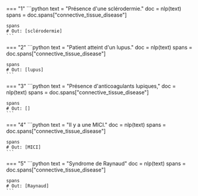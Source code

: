=== "1"
    ```python
    text = "Présence d'une sclérodermie."
    doc = nlp(text)
    spans = doc.spans["connective_tissue_disease"]

    spans
    # Out: [sclérodermie]
    ```



=== "2"
    ```python
    text = "Patient atteint d'un lupus."
    doc = nlp(text)
    spans = doc.spans["connective_tissue_disease"]

    spans
    # Out: [lupus]
    ```



=== "3"
    ```python
    text = "Présence d'anticoagulants lupiques,"
    doc = nlp(text)
    spans = doc.spans["connective_tissue_disease"]

    spans
    # Out: []
    ```



=== "4"
    ```python
    text = "Il y a une MICI."
    doc = nlp(text)
    spans = doc.spans["connective_tissue_disease"]

    spans
    # Out: [MICI]
    ```



=== "5"
    ```python
    text = "Syndrome de Raynaud"
    doc = nlp(text)
    spans = doc.spans["connective_tissue_disease"]

    spans
    # Out: [Raynaud]
    ```
